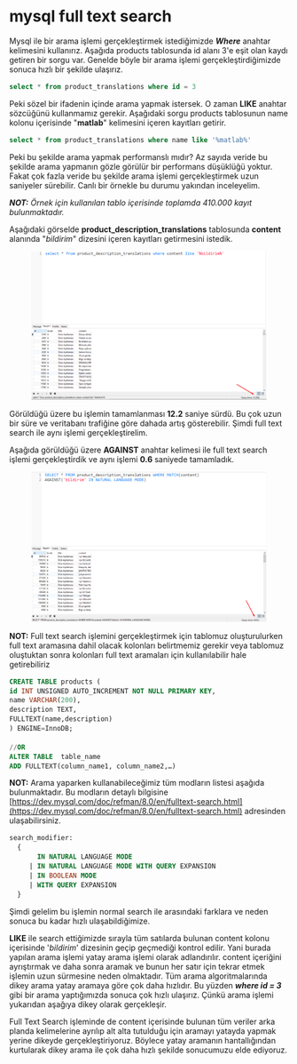 # mysql full text search

Mysql ile bir arama işlemi gerçekleştirmek istediğimizde _**Where**_ anahtar kelimesini kullanırız. Aşağıda products tablosunda id alanı 3'e eşit olan kaydı getiren bir sorgu var. Genelde böyle bir arama işlemi gerçekleştirdiğimizde sonuca hızlı bir şekilde ulaşırız.&#x20;

```sql
select * from product_translations where id = 3
```

Peki sözel bir ifadenin içinde arama yapmak istersek. O zaman **LIKE** anahtar sözcüğünü kullanmamız gerekir. Aşağıdaki sorgu products tablosunun name kolonu içerisinde "**matlab**" kelimesini içeren kayıtları getirir.&#x20;

```sql
select * from product_translations where name like '%matlab%'
```

Peki bu şekilde arama yapmak performanslı mıdır? Az sayıda veride bu şekilde arama yapmanın gözle görülür bir performans düşüklüğü yoktur. Fakat çok fazla veride bu şekilde arama işlemi gerçekleştirmek uzun saniyeler sürebilir. Canlı bir örnekle bu durumu yakından inceleyelim.&#x20;

_**NOT:** Örnek için kullanılan tablo içerisinde toplamda 410.000 kayıt bulunmaktadır._&#x20;

Aşağıdaki görselde **product\_description\_translations** tablosunda **content** alanında "_bildirim_" dizesini içeren kayıtları getirmesini istedik.&#x20;

<figure><img src="../.gitbook/assets/full-text-test-1.png" alt=""><figcaption></figcaption></figure>

Görüldüğü üzere bu işlemin tamamlanması **12.2** saniye sürdü. Bu çok uzun bir süre ve veritabanı trafiğine göre dahada artış gösterebilir. Şimdi full text search ile aynı işlemi gerçekleştirelim.&#x20;

Aşağıda görüldüğü üzere **AGAINST** anahtar kelimesi ile full text search işlemi gerçekleştirdik ve aynı işlemi **0.6** saniyede tamamladık.&#x20;

<figure><img src="../.gitbook/assets/full-text-test-2.png" alt=""><figcaption></figcaption></figure>

**NOT:** Full text search işlemini gerçekleştirmek için tablomuz oluşturulurken full text aramasına dahil olacak kolonları belirtmemiz gerekir veya tablomuz oluştuktan sonra kolonları full text aramaları için kullanılabilir hale getirebiliriz

```sql
CREATE TABLE products (
id INT UNSIGNED AUTO_INCREMENT NOT NULL PRIMARY KEY, 
name VARCHAR(200), 
description TEXT, 
FULLTEXT(name,description)
) ENGINE=InnoDB;

//OR
ALTER TABLE  table_name  
ADD FULLTEXT(column_name1, column_name2,…)
```

**NOT:** Arama yaparken kullanabileceğimiz tüm modların listesi aşağıda bulunmaktadır. Bu modların detaylı bilgisine [https://dev.mysql.com/doc/refman/8.0/en/fulltext-search.html](https://dev.mysql.com/doc/refman/8.0/en/fulltext-search.html) adresinden ulaşabilirsiniz.&#x20;

```sql
search_modifier:
  {
       IN NATURAL LANGUAGE MODE
     | IN NATURAL LANGUAGE MODE WITH QUERY EXPANSION
     | IN BOOLEAN MODE
     | WITH QUERY EXPANSION
  }
```

Şimdi gelelim bu işlemin normal search ile arasındaki farklara ve neden sonuca bu kadar hızlı ulaşabildiğimize.&#x20;

**LIKE** ile search ettiğimizde sırayla tüm satılarda bulunan content kolonu  içerisinde '_bildirim_' dizesinin geçip geçmediği kontrol edilir. Yani burada yapılan arama işlemi yatay arama işlemi olarak adlandırılır. content içeriğini ayrıştırmak ve daha sonra aramak ve bunun her satır için tekrar etmek işlemin uzun sürmesine neden olmaktadır. Tüm arama algoritmalarında dikey arama yatay aramaya göre çok daha hızlıdır. Bu yüzden _**where id = 3**_ gibi bir arama yaptığımızda sonuca çok hızlı ulaşırız. Çünkü arama işlemi yukarıdan aşağıya dikey olarak gerçekleşir.&#x20;

Full Text Search işleminde de content içerisinde bulunan tüm veriler arka planda kelimelerine ayrılıp alt alta tutulduğu için aramayı yatayda yapmak yerine dikeyde gerçekleştiriyoruz. Böylece yatay aramanın hantallığından kurtularak dikey arama ile çok daha hızlı şekilde sonucumuzu elde ediyoruz.&#x20;
